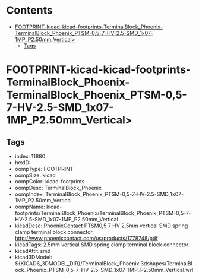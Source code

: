 



Contents
========

* [FOOTPRINT-kicad-kicad-footprints-TerminalBlock_Phoenix-TerminalBlock_Phoenix_PTSM-0,5-7-HV-2.5-SMD_1x07-1MP_P2.50mm_Vertical>](#footprint-kicad-kicad-footprints-terminalblock_phoenix-terminalblock_phoenix_ptsm-05-7-hv-25-smd_1x07-1mp_p250mm_vertical)
	* [Tags](#tags)

# FOOTPRINT-kicad-kicad-footprints-TerminalBlock_Phoenix-TerminalBlock_Phoenix_PTSM-0,5-7-HV-2.5-SMD_1x07-1MP_P2.50mm_Vertical>

## Tags

- index: 11880
- hexID: 
- oompType: FOOTPRINT
- oompSize: kicad
- oompColor: kicad-footprints
- oompDesc: TerminalBlock_Phoenix
- oompIndex: TerminalBlock_Phoenix_PTSM-0,5-7-HV-2.5-SMD_1x07-1MP_P2.50mm_Vertical
- oompName: kicad-footprints/TerminalBlock_Phoenix/TerminalBlock_Phoenix_PTSM-0,5-7-HV-2.5-SMD_1x07-1MP_P2.50mm_Vertical
- kicadDesc: PhoenixContact PTSM0,5 7 HV 2,5mm vertical SMD spring clamp terminal block connector http://www.phoenixcontact.com/us/products/1778748/pdf
- kicadTags: 2.5mm vertical SMD spring clamp terminal block connector
- kicadAttr: smd
- kicad3DModel: ${KICAD6_3DMODEL_DIR}/TerminalBlock_Phoenix.3dshapes/TerminalBlock_Phoenix_PTSM-0,5-7-HV-2.5-SMD_1x07-1MP_P2.50mm_Vertical.wrl
